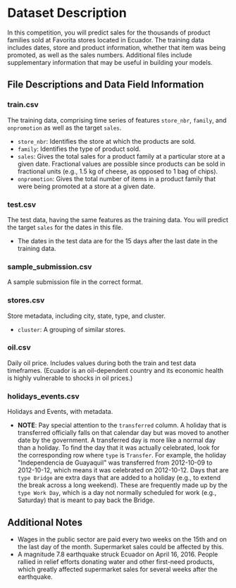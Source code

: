 # Dataset Description

In this competition, you will predict sales for the thousands of product families sold at Favorita stores located in Ecuador. The training data includes dates, store and product information, whether that item was being promoted, as well as the sales numbers. Additional files include supplementary information that may be useful in building your models.

## File Descriptions and Data Field Information

### train.csv
The training data, comprising time series of features `store_nbr`, `family`, and `onpromotion` as well as the target `sales`.
- `store_nbr`: Identifies the store at which the products are sold.
- `family`: Identifies the type of product sold.
- `sales`: Gives the total sales for a product family at a particular store at a given date. Fractional values are possible since products can be sold in fractional units (e.g., 1.5 kg of cheese, as opposed to 1 bag of chips).
- `onpromotion`: Gives the total number of items in a product family that were being promoted at a store at a given date.

### test.csv
The test data, having the same features as the training data. You will predict the target `sales` for the dates in this file.
- The dates in the test data are for the 15 days after the last date in the training data.

### sample_submission.csv
A sample submission file in the correct format.

### stores.csv
Store metadata, including city, state, type, and cluster.
- `cluster`: A grouping of similar stores.

### oil.csv
Daily oil price. Includes values during both the train and test data timeframes. (Ecuador is an oil-dependent country and its economic health is highly vulnerable to shocks in oil prices.)

### holidays_events.csv
Holidays and Events, with metadata.
- **NOTE**: Pay special attention to the `transferred` column. A holiday that is transferred officially falls on that calendar day but was moved to another date by the government. A transferred day is more like a normal day than a holiday. To find the day that it was actually celebrated, look for the corresponding row where `type` is `Transfer`. For example, the holiday "Independencia de Guayaquil" was transferred from 2012-10-09 to 2012-10-12, which means it was celebrated on 2012-10-12. Days that are `type Bridge` are extra days that are added to a holiday (e.g., to extend the break across a long weekend). These are frequently made up by the `type Work Day`, which is a day not normally scheduled for work (e.g., Saturday) that is meant to pay back the Bridge.

## Additional Notes
- Wages in the public sector are paid every two weeks on the 15th and on the last day of the month. Supermarket sales could be affected by this.
- A magnitude 7.8 earthquake struck Ecuador on April 16, 2016. People rallied in relief efforts donating water and other first-need products, which greatly affected supermarket sales for several weeks after the earthquake.
